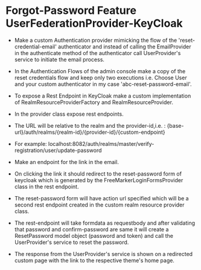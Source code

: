 # Forgot-Password Feature UserFederationProvider-KeyCloak

- Make a custom Authentication provider mimicking the flow of the 'reset-credential-email' authenticator and instead of calling the EmailProvider in the authenticate method of the authenticator call UserProvider's service to initiate the email process.

- In the Authentication Flows of the admin console make a copy of the reset credentials flow and keep only two executions i.e. Choose User and your custom authenticator in my case 'abc-reset-password-email'.

- To expose a Rest Endpoint in KeyCloak make a custom implementation of RealmResourceProviderFactory and RealmResourceProvider.

- In the provider class expose rest endpoints.

- The URL will be relative to the realm and the provider-id,i.e. : {base-url}/auth/realms/{realm-id}/{provider-id}/{custom-endpoint}

- For example: localhost:8082/auth/realms/master/verify-registration/user/update-password

- Make an endpoint for the link in the email.

- On clicking the link it should redirect to the reset-password form of keycloak which is generated by the FreeMarkerLoginFormsProvider class in the rest endpoint.

- The reset-password form will have action url specified which will be a second rest endpoint created in the custom realm resource provider class.

- The rest-endpoint will take formdata as requestbody and after validating that password and confirm-password are same it will create a ResetPassword model object (password and token) and call the UserProvider's service to reset the password.

- The response from the UserProvider's service is shown on a redirected custom page with the link to the respective theme's home page.
